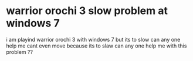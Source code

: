 # warrior orochi 3 slow problem at windows 7
i am playind warrior orochi 3 with windows 7 but its to slow can any one help me cant even move because its to slaw can any one help me with this problem ??
